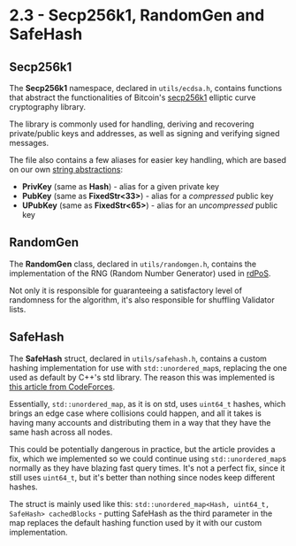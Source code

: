 # 2.3 - Secp256k1, RandomGen and SafeHash

## Secp256k1

The **Secp256k1** namespace, declared in `utils/ecdsa.h`, contains functions that abstract the functionalities of Bitcoin's [secp256k1](https://en.bitcoin.it/wiki/Secp256k1) elliptic curve cryptography library.

The library is commonly used for handling, deriving and recovering private/public keys and addresses, as well as signing and verifying signed messages.

The file also contains a few aliases for easier key handling, which are based on our own [string abstractions](2-5.md):

* **PrivKey** (same as **Hash**) - alias for a given private key
* **PubKey** (same as **FixedStr\<33>**) - alias for a *compressed* public key
* **UPubKey** (same as **FixedStr\<65>**) - alias for an *uncompressed* public key

## RandomGen

The **RandomGen** class, declared in `utils/randomgen.h`, contains the implementation of the RNG (Random Number Generator) used in [rdPoS](../ch4/4-2.md).

Not only it is responsible for guaranteeing a satisfactory level of randomness for the algorithm, it's also responsible for shuffling Validator lists.

## SafeHash

The **SafeHash** struct, declared in `utils/safehash.h`, contains a custom hashing implementation for use with `std::unordered_map`s, replacing the one used as default by C++'s std library. The reason this was implemented is [this article from CodeForces](https://codeforces.com/blog/entry/62393).

Essentially, `std::unordered_map`, as it is on std, uses `uint64_t` hashes, which brings an edge case where collisions could happen, and all it takes is having many accounts and distributing them in a way that they have the same hash across all nodes.

This could be potentially dangerous in practice, but the article provides a fix, which we implemented so we could continue using `std::unordered_map`s normally as they have blazing fast query times. It's not a perfect fix, since it still uses `uint64_t`, but it's better than nothing since nodes keep different hashes.

The struct is mainly used like this: `std::unordered_map<Hash, uint64_t, SafeHash> cachedBlocks` - putting SafeHash as the third parameter in the map replaces the default hashing function used by it with our custom implementation.

